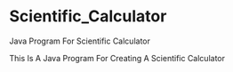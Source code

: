 # Scientific_Calculator
Java Program For Scientific Calculator

This Is A Java Program For Creating A Scientific Calculator
